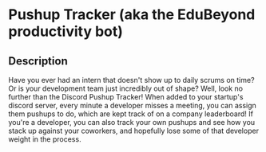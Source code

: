 # Pushup Tracker (aka the EduBeyond productivity bot) 

## Description
Have you ever had an intern that doesn't show up to daily scrums on time? Or is your development team just incredibly out of shape? Well, look no further than the Discord Pushup Tracker! When added to your startup's discord server, every minute a developer misses a meeting, you can assign them pushups to do, which are kept track of on a company leaderboard! If you're a developer, you can also track your own pushups and see how you stack up against your coworkers, and hopefully lose some of that developer weight in the process.
